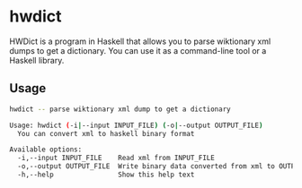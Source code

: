 # hwdict

HWDict is a program in Haskell that allows you to parse wiktionary xml dumps to get a dictionary.
You can use it as a command-line tool or a Haskell library.

## Usage

```bash
hwdict -- parse wiktionary xml dump to get a dictionary

Usage: hwdict (-i|--input INPUT_FILE) (-o|--output OUTPUT_FILE)
  You can convert xml to haskell binary format

Available options:
  -i,--input INPUT_FILE    Read xml from INPUT_FILE
  -o,--output OUTPUT_FILE  Write binary data converted from xml to OUTPUT_FILE
  -h,--help                Show this help text
```
